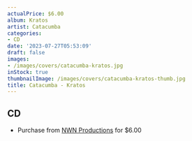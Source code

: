 ```yaml
---
actualPrice: $6.00
album: Kratos
artist: Catacumba
categories:
- CD
date: '2023-07-27T05:53:09'
draft: false
images:
- /images/covers/catacumba-kratos.jpg
inStock: true
thumbnailImage: /images/covers/catacumba-kratos-thumb.jpg
title: Catacumba - Kratos
---
```


## CD
* Purchase from [NWN Productions](http://shop.nwnprod.com/index.php?route=product/product&path=93&product_id=2255&sort=pd.name&order=ASC) for $6.00
